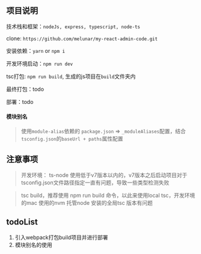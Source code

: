 
## 项目说明

技术栈和框架：`nodeJs, express, typescript, node-ts`

clone: `https://github.com/melunar/my-react-admin-code.git`

安装依赖：`yarn` or `npm i`

开发环境启动：`npm run dev`

tsc打包: `npm run build`, 生成的js项目在`build`文件夹内

最终打包：todo

部署：todo

#### 模块别名

> 使用`module-alias`依赖的 `package.json` => `_moduleAliases`配置，结合`tsconfig.json`的`baseUrl + paths`属性配置

## 注意事项

> 开发环境： ts-node 使用低于v7版本以内的，v7版本之后启动项目对于tsconfig.json文件路径指定一直有问题，导致一些类型检测失败

> tsc build，推荐使用 npm run build 命令，以此来使用local tsc，开发环境的mac 使用的nvm 托管node 安装的全局tsc 版本有问题

## todoList

1. 引入webpack打包build项目并进行部署
2. 模块别名的使用